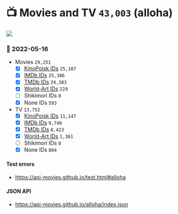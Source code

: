 # :tv: Movies and TV `43,003` (alloha)

<a href="https://API-Movies.github.io"><img src="https://API-Movies.github.io/banner.png?cache"></a>

### :date: 2022-05-16
- Movies `29,251`
  - [x] <a href="https://API-Movies.github.io/alloha/movie_kinopoisk_ids.json">KinoPoisk IDs</a> `25,187`
  - [x] <a href="https://API-Movies.github.io/alloha/movie_imdb_ids.json">IMDb IDs</a> `25,386`
  - [x] <a href="https://API-Movies.github.io/alloha/movie_tmdb_ids.json">TMDb IDs</a> `24,383`
  - [x] <a href="https://API-Movies.github.io/alloha/movie_world_art_ids.json">World-Art IDs</a> `229`
  - [ ] Shikimori IDs `0`
  - [x] None IDs `593`
- TV `13,752`
  - [x] <a href="https://API-Movies.github.io/alloha/tv_kinopoisk_ids.json">KinoPoisk IDs</a> `11,147`
  - [x] <a href="https://API-Movies.github.io/alloha/tv_imdb_ids.json">IMDb IDs</a> `9,746`
  - [x] <a href="https://API-Movies.github.io/alloha/tv_tmdb_ids.json">TMDb IDs</a> `8,423`
  - [x] <a href="https://API-Movies.github.io/alloha/tv_world_art_ids.json">World-Art IDs</a> `1,361`
  - [ ] Shikimori IDs `0`
  - [x] None IDs `804`
#### Test errors
- <a href='https://api-movies.github.io/test.html#alloha'>https://api-movies.github.io/test.html#alloha</a>
#### JSON API
- <a href='https://api-movies.github.io/alloha/index.json'>https://api-movies.github.io/alloha/index.json</a>
